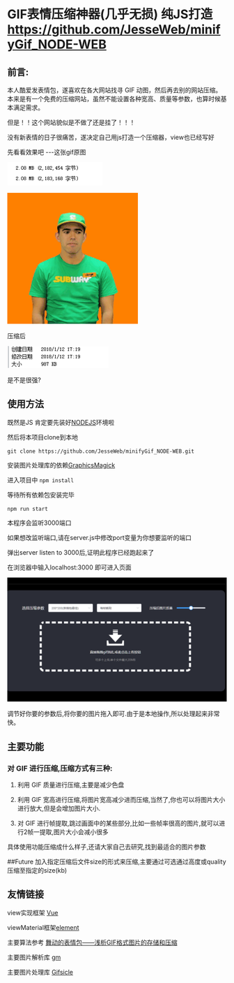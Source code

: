 # GIF表情压缩神器(几乎无损) 纯JS打造 https://github.com/JesseWeb/minifyGif_NODE-WEB


## 前言:

本人酷爱发表情包，遂喜欢在各大网站找寻 GIF 动图，然后再去别的网站压缩。本来是有一个免费的压缩网站，虽然不能设置各种宽高、质量等参数，也算时候基本满足需求。

但是！！这个网站貌似是不做了还是挂了！！！

没有新表情的日子很痛苦，遂决定自己用js打造一个压缩器，view也已经写好

先看看效果吧 ---这张gif原图

![](./example1.png)

![](./example.gif)

压缩后

![](./example2.png)

是不是很强?

## 使用方法

既然是JS 肯定要先装好[NODEJS](http://nodejs.cn/download/)环境啦

然后将本项目clone到本地
```
git clone https://github.com/JesseWeb/minifyGif_NODE-WEB.git
```
安装图片处理库的依赖[GraphicsMagick](https://sourceforge.net/projects/graphicsmagick/files/)

进入项目中 ```npm install```

等待所有依赖包安装完毕

```
npm run start
```
本程序会监听3000端口

如果想改监听端口,请在server.js中修改port变量为你想要监听的端口

弹出server listen to 3000后,证明此程序已经跑起来了

在浏览器中输入localhost:3000 即可进入页面

![](./example3.png)

调节好你要的参数后,将你要的图片拖入即可.由于是本地操作,所以处理起来非常快。


## 主要功能
### 对 GIF 进行压缩,压缩方式有三种:

1. 利用 GIF 质量进行压缩,主要是减少色盘

2. 利用 GIF 宽高进行压缩,将图片宽高减少进而压缩,当然了,你也可以将图片大小进行放大,但是会增加图片大小.
3. 对 GIF 进行帧提取,跳过画面中的某些部分,比如一些帧率很高的图片,就可以进行2帧一提取,图片大小会减小很多

具体使用功能压缩成什么样子,还请大家自己去研究,找到最适合的图片参数

##Future
加入指定压缩后文件size的形式来压缩,主要通过可选通过高度或quality压缩至指定的size(kb)

## 友情链接

view实现框架 [Vue](https://cn.vuejs.org/)

viewMaterial框架[element](https://github.com/ElemeFE/element)

主要算法参考
[舞动的表情包——浅析GIF格式图片的存储和压缩](https://mp.weixin.qq.com/s/v0pffOhjFWnVbU2lXjuEmw)

主要图片解析库 [gm](https://github.com/aheckmann/gm)

主要图片处理库 [Gifsicle](https://github.com/aheckmann/gm)
